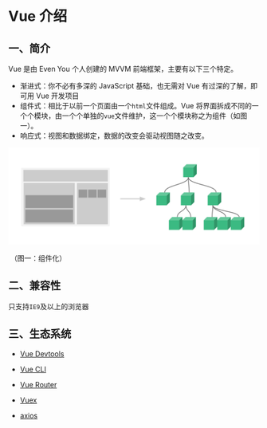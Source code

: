 # Vue 介绍

## 一、简介

Vue 是由 Even You 个人创建的 MVVM 前端框架，主要有以下三个特定。

- 渐进式：你不必有多深的 JavaScript 基础，也无需对 Vue 有过深的了解，即可用 Vue 开发项目
- 组件式：相比于以前一个页面由一个`html`文件组成。Vue 将界面拆成不同的一个个模块，由一个个单独的`vue`文件维护，这一个个模块称之为组件（如图一）。
- 响应式：视图和数据绑定，数据的改变会驱动视图随之改变。

![组件化](./images/component.png)

​ （图一：组件化）

## 二、兼容性

只支持`IE9`及以上的浏览器

## 三、生态系统

- [Vue Devtools](https://github.com/vuejs/vue-devtools)

- [Vue CLI](https://cli.vuejs.org/zh/)

- [Vue Router]()
- [Vuex](https://router.vuejs.org/zh/)
- [axios](http://www.axios-js.com/zh-cn/)
